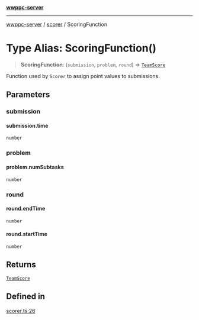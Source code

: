 [**wwppc-server**](../../README.md)

***

[wwppc-server](../../modules.md) / [scorer](../README.md) / ScoringFunction

# Type Alias: ScoringFunction()

> **ScoringFunction**: (`submission`, `problem`, `round`) => [`TeamScore`](TeamScore.md)

Function used by `Scorer` to assign point values to submissions.

## Parameters

### submission

#### submission.time

`number`

### problem

#### problem.numSubtasks

`number`

### round

#### round.endTime

`number`

#### round.startTime

`number`

## Returns

[`TeamScore`](TeamScore.md)

## Defined in

[scorer.ts:26](https://github.com/WWPPC/WWPPC-server/blob/240fd8d39aa7a9e87385634bffd25137bc757d0a/src/scorer.ts#L26)
